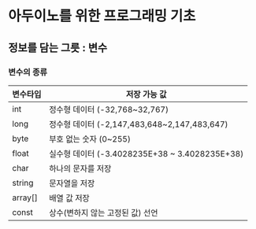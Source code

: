 # 아두이노를 위한 프로그래밍 기초

## 정보를 담는 그릇 : 변수

### 변수의 종류

| 변수타입 | 저장 가능 값                                   |
| -------- | ---------------------------------------------- |
| int      | 정수형 데이터 (-32,768~32,767)                 |
| long     | 정수형 데이터 (-2,147,483,648~2,147,483,647)   |
| byte     | 부호 없는 숫자 (0~255)                         |
| float    | 실수형 데이터 (-3.4028235E+38 ~ 3.4028235E+38) |
| char     | 하나의 문자를 저장                             |
| string   | 문자열을 저장                                  |
| array[]  | 배열 값 저장                                   |
| const    | 상수(변하지 않는 고정된 값) 선언               |

